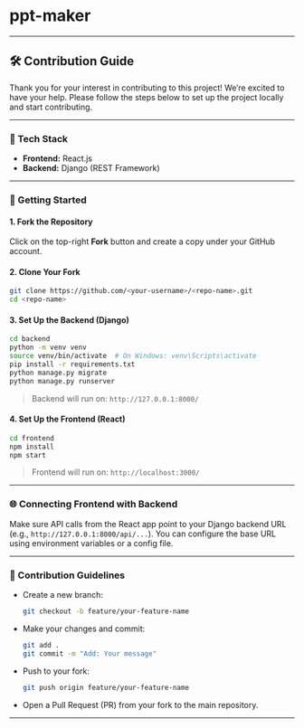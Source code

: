 # ppt-maker

---

## 🛠️ Contribution Guide

Thank you for your interest in contributing to this project! We’re excited to have your help. Please follow the steps below to set up the project locally and start contributing.

---

### 🧱 Tech Stack
- **Frontend:** React.js
- **Backend:** Django (REST Framework)

---

### 🚀 Getting Started

#### 1. **Fork the Repository**
Click on the top-right **Fork** button and create a copy under your GitHub account.

#### 2. **Clone Your Fork**
```bash
git clone https://github.com/<your-username>/<repo-name>.git
cd <repo-name>
```

#### 3. **Set Up the Backend (Django)**
```bash
cd backend
python -m venv venv
source venv/bin/activate  # On Windows: venv\Scripts\activate
pip install -r requirements.txt
python manage.py migrate
python manage.py runserver
```
> Backend will run on: `http://127.0.0.1:8000/`

#### 4. **Set Up the Frontend (React)**
```bash
cd frontend
npm install
npm start
```
> Frontend will run on: `http://localhost:3000/`

---

### 🌐 Connecting Frontend with Backend
Make sure API calls from the React app point to your Django backend URL (e.g., `http://127.0.0.1:8000/api/...`). You can configure the base URL using environment variables or a config file.

---

### 📄 Contribution Guidelines

- Create a new branch:
  ```bash
  git checkout -b feature/your-feature-name
  ```
- Make your changes and commit:
  ```bash
  git add .
  git commit -m "Add: Your message"
  ```
- Push to your fork:
  ```bash
  git push origin feature/your-feature-name
  ```
- Open a Pull Request (PR) from your fork to the main repository.

---
